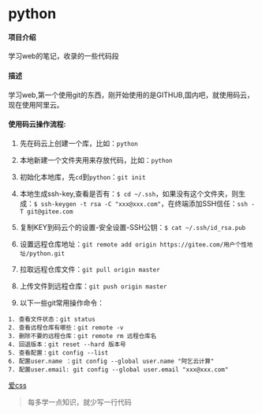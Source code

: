 # python

#### 项目介绍
学习web的笔记，收录的一些代码段

#### 描述
学习web,第一个使用git的东西，刚开始使用的是GITHUB,国内吧，就使用码云，现在使用阿里云。

#### 使用码云操作流程:
1. 先在码云上创建一个库，比如：`python`

2. 本地新建一个文件夹用来存放代码，比如：`python`

3. 初始化本地库，先`cd`到`python`：`git init`

4. 本地生成ssh-key,查看是否有：`$ cd ~/.ssh`，如果没有这个文件夹，则生成：`$ ssh-keygen -t rsa -C "xxx@xxx.com"`，在终端添加SSH信任：`ssh -T git@gitee.com`

5. 复制KEY到码云个的设置-安全设置-SSH公钥：`$ cat ~/.ssh/id_rsa.pub`

6. 设置远程仓库地址：`git remote add origin https://gitee.com/用户个性地址/python.git`

7. 拉取远程仓库文件：`git pull origin master`

8. 上传文件到远程仓库：`git push origin master`

9. 以下一些git常用操作命令：

```
1. 查看文件状态：git status
2. 查看远程仓库有哪些：git remote -v
3. 删除不要的远程仓库：git remote rm 远程仓库名
4. 回退版本：git reset --hard 版本号
5. 查看配置：git config --list
6. 配置user.name ：git config --global user.name "阿乞云计算"
7. 配置user.email: git config --global user.email "xxx@xxx.com"
```

[爱css](https://icss.me)

> 每多学一点知识，就少写一行代码
